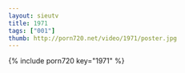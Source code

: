 ```yaml
--- 
layout: sieutv
title: 1971
tags: ["001"]
thumb: http://porn720.net/video/1971/poster.jpg
---
```

{% include porn720 key="1971" %} 
